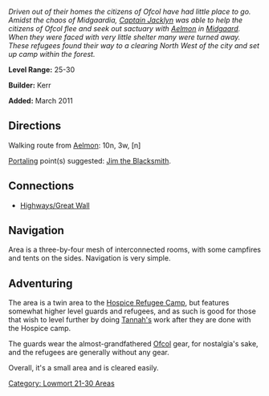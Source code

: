 *Driven out of their homes the citizens of Ofcol have had little place
to go. Amidst the chaos of Midgaardia, [Captain
Jacklyn](Captain_Jacklyn "wikilink") was able to help the citizens of
Ofcol flee and seek out sactuary with [Aelmon](Aelmon "wikilink") in
[Midgaard](:Category:Midgaard.md "wikilink"). When they were faced with
very little shelter many were turned away. These refugees found their
way to a clearing North West of the city and set up camp within the
forest.*

**Level Range:** 25-30

**Builder:** Kerr

**Added:** March 2011

## Directions

Walking route from [Aelmon](Aelmon "wikilink"): 10n, 3w, \[n\]

[Portaling](Portal.md "wikilink") point(s) suggested: [Jim the
Blacksmith](Jim_the_Blacksmith "wikilink").

## Connections

-   [Highways/Great Wall](:Category:_Highways/Great_Wall.md "wikilink")

## Navigation

Area is a three-by-four mesh of interconnected rooms, with some
campfires and tents on the sides. Navigation is very simple.

## Adventuring

The area is a twin area to the [Hospice Refugee
Camp](:Category:Hospice_Refugee_Camp.md "wikilink"), but features
somewhat higher level guards and refugees, and as such is good for those
that wish to level further by doing
[Tannah's](Tannah_Machadae.md "wikilink") work after they are done with
the Hospice camp.

The guards wear the almost-grandfathered
[Ofcol](:Category:Ofcol.md "wikilink") gear, for nostalgia's sake, and
the refugees are generally without any gear.

Overall, it's a small area and is cleared easily.

[Category: Lowmort 21-30
Areas](Category:_Lowmort_21-30_Areas "wikilink")
